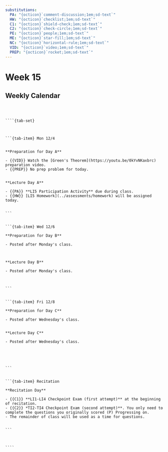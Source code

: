 ```yaml
---
substitutions:
  PA: "{octicon}`comment-discussion;1em;sd-text`"
  HW: "{octicon}`checklist;1em;sd-text`"
  C1: "{octicon}`shield-check;1em;sd-text`"
  C2: "{octicon}`check-circle;1em;sd-text`"
  PE: "{octicon}`people;1em;sd-text`"
  ME: "{octicon}`star-fill;1em;sd-text`"
  NC: "{octicon}`horizontal-rule;1em;sd-text`"
  VID: "{octicon}`video;1em;sd-text`"
  PREP: "{octicon}`rocket;1em;sd-text`"
---
```


Week 15
============================

## Weekly Calendar


`````{card}



````{tab-set}



```{tab-item} Mon 12/4


**Preparation for Day A**

- {{VID}} Watch the [Green's Theorem](https://youtu.be/0kYvNKaxbrc)  preparation video. 
- {{PREP}} No prep problem for today.


**Lecture Day A**

- {{PA}} **LI5 Participation Activity** due during class.
- {{HW}} [LI5 Homework](../assessments/homework) will be assigned today.


```


```{tab-item} Wed 12/6

**Preparation for Day B**

- Posted after Monday's class.



**Lecture Day B**

- Posted after Monday's class.



```


```{tab-item} Fri 12/8

**Preparation for Day C**

- Posted after Wednesday's class.


**Lecture Day C**

- Posted after Wednesday's class.





```


```{tab-item} Recitation

**Recitation Day** 

- {{C1}} **LI1-LI4 Checkpoint Exam (first attempt)** at the beginning of recitation.
- {{C2}} *TI2-TI4 Checkpoint Exam (second attempt)**. You only need to complete the questions you originally scored (P) Progressing on.
- The remainder of class will be used as a time for questions.


```



````

`````









